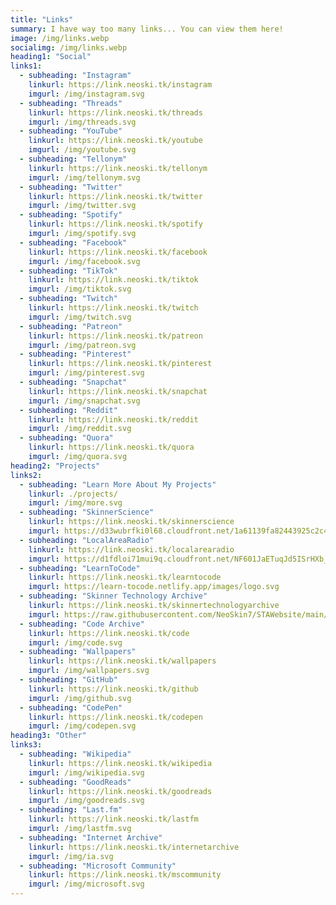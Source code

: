 ```yaml
---
title: "Links"
summary: I have way too many links... You can view them here!
image: /img/links.webp
socialimg: /img/links.webp
heading1: "Social"
links1:
  - subheading: "Instagram"
    linkurl: https://link.neoski.tk/instagram
    imgurl: /img/instagram.svg
  - subheading: "Threads"
    linkurl: https://link.neoski.tk/threads
    imgurl: /img/threads.svg
  - subheading: "YouTube"
    linkurl: https://link.neoski.tk/youtube
    imgurl: /img/youtube.svg
  - subheading: "Tellonym"
    linkurl: https://link.neoski.tk/tellonym
    imgurl: /img/tellonym.svg
  - subheading: "Twitter"
    linkurl: https://link.neoski.tk/twitter
    imgurl: /img/twitter.svg
  - subheading: "Spotify"
    linkurl: https://link.neoski.tk/spotify
    imgurl: /img/spotify.svg
  - subheading: "Facebook"
    linkurl: https://link.neoski.tk/facebook
    imgurl: /img/facebook.svg
  - subheading: "TikTok"
    linkurl: https://link.neoski.tk/tiktok
    imgurl: /img/tiktok.svg
  - subheading: "Twitch"
    linkurl: https://link.neoski.tk/twitch
    imgurl: /img/twitch.svg
  - subheading: "Patreon"
    linkurl: https://link.neoski.tk/patreon
    imgurl: /img/patreon.svg
  - subheading: "Pinterest"
    linkurl: https://link.neoski.tk/pinterest
    imgurl: /img/pinterest.svg
  - subheading: "Snapchat"
    linkurl: https://link.neoski.tk/snapchat
    imgurl: /img/snapchat.svg
  - subheading: "Reddit"
    linkurl: https://link.neoski.tk/reddit
    imgurl: /img/reddit.svg
  - subheading: "Quora"
    linkurl: https://link.neoski.tk/quora
    imgurl: /img/quora.svg
heading2: "Projects"
links2:
  - subheading: "Learn More About My Projects"
    linkurl: ./projects/
    imgurl: /img/more.svg
  - subheading: "SkinnerScience"
    linkurl: https://link.neoski.tk/skinnerscience
    imgurl: https://d33wubrfki0l68.cloudfront.net/1a61139fa82443925c2c41e459157345218b8a5b/9d160/favicon.svg
  - subheading: "LocalAreaRadio"
    linkurl: https://link.neoski.tk/localarearadio
    imgurl: https://d1fdloi71mui9q.cloudfront.net/NF601JaETuqJd5ISrHXb_8xzJzduraasoNPLe
  - subheading: "LearnToCode"
    linkurl: https://link.neoski.tk/learntocode
    imgurl: https://learn-tocode.netlify.app/images/logo.svg
  - subheading: "Skinner Technology Archive"
    linkurl: https://link.neoski.tk/skinnertechnologyarchive
    imgurl: https://raw.githubusercontent.com/NeoSkin7/STAWebsite/main/IMAGES/FAVICON.PNG
  - subheading: "Code Archive"
    linkurl: https://link.neoski.tk/code
    imgurl: /img/code.svg
  - subheading: "Wallpapers"
    linkurl: https://link.neoski.tk/wallpapers
    imgurl: /img/wallpapers.svg
  - subheading: "GitHub"
    linkurl: https://link.neoski.tk/github
    imgurl: /img/github.svg
  - subheading: "CodePen"
    linkurl: https://link.neoski.tk/codepen
    imgurl: /img/codepen.svg
heading3: "Other"
links3:
  - subheading: "Wikipedia"
    linkurl: https://link.neoski.tk/wikipedia
    imgurl: /img/wikipedia.svg
  - subheading: "GoodReads"
    linkurl: https://link.neoski.tk/goodreads
    imgurl: /img/goodreads.svg
  - subheading: "Last.fm"
    linkurl: https://link.neoski.tk/lastfm
    imgurl: /img/lastfm.svg
  - subheading: "Internet Archive"
    linkurl: https://link.neoski.tk/internetarchive
    imgurl: /img/ia.svg
  - subheading: "Microsoft Community"
    linkurl: https://link.neoski.tk/mscommunity
    imgurl: /img/microsoft.svg
---
```

